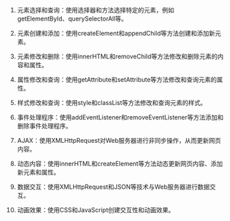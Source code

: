 

1. 元素选择和查询：使用选择器和方法选择特定的元素，例如getElementById、querySelectorAll等。

2. 元素创建和添加：使用createElement和appendChild等方法创建和添加新元素。

3. 元素修改和删除：使用innerHTML和removeChild等方法修改和删除元素的内容和属性。

4. 属性修改和查询：使用getAttribute和setAttribute等方法修改和查询元素的属性。

5. 样式修改和查询：使用style和classList等方法修改和查询元素的样式。

6. 事件处理程序：使用addEventListener和removeEventListener等方法添加和删除事件处理程序。

7. AJAX：使用XMLHttpRequest对Web服务器进行非同步操作，从而更新网页内容。

8. 动态内容：使用innerHTML和createElement等方法动态更新网页内容、添加新元素和属性。

9. 数据交互：使用XMLHttpRequest和JSON等技术与Web服务器进行数据交互。

10. 动画效果：使用CSS和JavaScript创建交互性和动画效果。